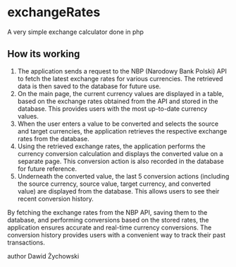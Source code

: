 # exchangeRates
A very simple exchange calculator done in php 

## How its working 
   1. The application sends a request to the NBP (Narodowy Bank Polski) API to fetch the latest exchange rates for various currencies. The retrieved data is then saved to the database for future use.
   2.  On the main page, the current currency values are displayed in a table, based on the exchange rates obtained from the API and stored in the database. This provides users with the most up-to-date currency values.
   3.  When the user enters a value to be converted and selects the source and target currencies, the application retrieves the respective exchange rates from the database.
   4.  Using the retrieved exchange rates, the application performs the currency conversion calculation and displays the converted value on a separate page. This conversion action is also recorded in the database for future reference.
   5.  Underneath the converted value, the last 5 conversion actions (including the source currency, source value, target currency, and converted value) are displayed from the database. This allows users to see their recent conversion history.

By fetching the exchange rates from the NBP API, saving them to the database, and performing conversions based on the stored rates, the application ensures accurate and real-time currency conversions. The conversion history provides users with a convenient way to track their past transactions.

author Dawid Żychowski
